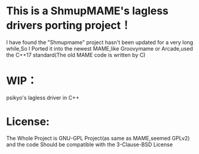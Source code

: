 # This is a ShmupMAME's lagless drivers porting project！
I have found the "Shmupmame" project hasn't been updated for a very long while,So I Ported it into the newest MAME,like Groovymame or Arcade,used the C++17 standard(The old MAME code is written by C)
# WIP：
psikyo's lagless driver in C++   
# License:
The Whole Project is GNU-GPL Project(as same as MAME,seemed GPLv2) and the code Should be compatible with the 3-Clause-BSD License
